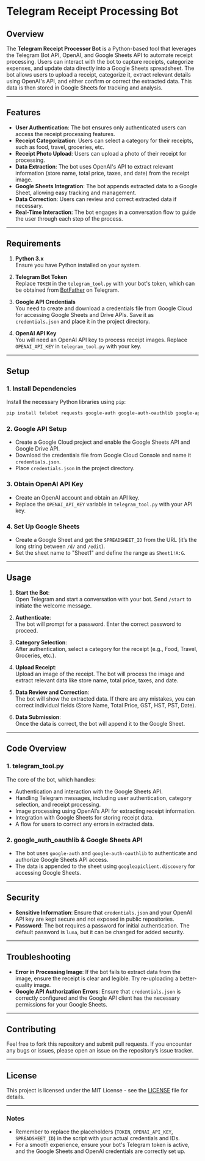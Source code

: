 # Telegram Receipt Processing Bot

## Overview

The **Telegram Receipt Processor Bot** is a Python-based tool that leverages the Telegram Bot API, OpenAI, and Google Sheets API to automate receipt processing. Users can interact with the bot to capture receipts, categorize expenses, and update data directly into a Google Sheets spreadsheet. The bot allows users to upload a receipt, categorize it, extract relevant details using OpenAI's API, and either confirm or correct the extracted data. This data is then stored in Google Sheets for tracking and analysis.

---

## Features

- **User Authentication**: The bot ensures only authenticated users can access the receipt processing features.
- **Receipt Categorization**: Users can select a category for their receipts, such as food, travel, groceries, etc.
- **Receipt Photo Upload**: Users can upload a photo of their receipt for processing.
- **Data Extraction**: The bot uses OpenAI's API to extract relevant information (store name, total price, taxes, and date) from the receipt image.
- **Google Sheets Integration**: The bot appends extracted data to a Google Sheet, allowing easy tracking and management.
- **Data Correction**: Users can review and correct extracted data if necessary.
- **Real-Time Interaction**: The bot engages in a conversation flow to guide the user through each step of the process.

---

## Requirements

1. **Python 3.x**  
   Ensure you have Python installed on your system.

2. **Telegram Bot Token**  
   Replace `TOKEN` in the `telegram_tool.py` with your bot's token, which can be obtained from [BotFather](https://core.telegram.org/bots#botfather) on Telegram.

3. **Google API Credentials**  
   You need to create and download a credentials file from Google Cloud for accessing Google Sheets and Drive APIs. Save it as `credentials.json` and place it in the project directory.

4. **OpenAI API Key**  
   You will need an OpenAI API key to process receipt images. Replace `OPENAI_API_KEY` in `telegram_tool.py` with your key.

---

## Setup

### 1. Install Dependencies

Install the necessary Python libraries using `pip`:

```bash
pip install telebot requests google-auth google-auth-oauthlib google-api-python-client
```

### 2. Google API Setup

- Create a Google Cloud project and enable the Google Sheets API and Google Drive API.
- Download the credentials file from Google Cloud Console and name it `credentials.json`. 
- Place `credentials.json` in the project directory.

### 3. Obtain OpenAI API Key

- Create an OpenAI account and obtain an API key.
- Replace the `OPENAI_API_KEY` variable in `telegram_tool.py` with your API key.

### 4. Set Up Google Sheets

- Create a Google Sheet and get the `SPREADSHEET_ID` from the URL (it’s the long string between `/d/` and `/edit`).
- Set the sheet name to "Sheet1" and define the range as `Sheet1!A:G`.

---

## Usage

1. **Start the Bot**:  
   Open Telegram and start a conversation with your bot. Send `/start` to initiate the welcome message.

2. **Authenticate**:  
   The bot will prompt for a password. Enter the correct password to proceed.

3. **Category Selection**:  
   After authentication, select a category for the receipt (e.g., Food, Travel, Groceries, etc.).

4. **Upload Receipt**:  
   Upload an image of the receipt. The bot will process the image and extract relevant data like store name, total price, taxes, and date.

5. **Data Review and Correction**:  
   The bot will show the extracted data. If there are any mistakes, you can correct individual fields (Store Name, Total Price, GST, HST, PST, Date).

6. **Data Submission**:  
   Once the data is correct, the bot will append it to the Google Sheet.

---

## Code Overview

### 1. **telegram_tool.py**

The core of the bot, which handles:

- Authentication and interaction with the Google Sheets API.
- Handling Telegram messages, including user authentication, category selection, and receipt processing.
- Image processing using OpenAI’s API for extracting receipt information.
- Integration with Google Sheets for storing receipt data.
- A flow for users to correct any errors in extracted data.

### 2. **google_auth_oauthlib & Google Sheets API**

- The bot uses `google-auth` and `google-auth-oauthlib` to authenticate and authorize Google Sheets API access.
- The data is appended to the sheet using `googleapiclient.discovery` for accessing Google Sheets.

---

## Security

- **Sensitive Information**: Ensure that `credentials.json` and your OpenAI API key are kept secure and not exposed in public repositories.
- **Password**: The bot requires a password for initial authentication. The default password is `luna`, but it can be changed for added security.

---

## Troubleshooting

- **Error in Processing Image**: If the bot fails to extract data from the image, ensure the receipt is clear and legible. Try re-uploading a better-quality image.
- **Google API Authorization Errors**: Ensure that `credentials.json` is correctly configured and the Google API client has the necessary permissions for your Google Sheets.

---

## Contributing

Feel free to fork this repository and submit pull requests. If you encounter any bugs or issues, please open an issue on the repository’s issue tracker.

---

## License

This project is licensed under the MIT License - see the [LICENSE](LICENSE) file for details.

---

### Notes

- Remember to replace the placeholders (`TOKEN`, `OPENAI_API_KEY`, `SPREADSHEET_ID`) in the script with your actual credentials and IDs.
- For a smooth experience, ensure your bot's Telegram token is active, and the Google Sheets and OpenAI credentials are correctly set up.

